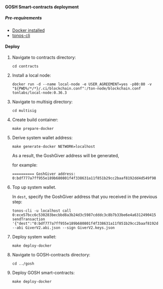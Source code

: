 #### GOSH Smart-contracts deployment

##### Pre-requirements
- [Docker installed](https://www.docker.com/get-started/)
- [tonos-cli](https://github.com/tonlabs/tonos-cli#1-installation)

#### Deploy

1. Navigate to contracts directory:
    ```
    cd contracts
    ```

2. Install a local node:
    ```
    docker run -d --name local-node -e USER_AGREEMENT=yes -p80:80 -v "${PWD%/*/*}/.ci/blockchain.conf":/ton-node/blockchain.conf tonlabs/local-node:0.36.3
    ```

3. Navigate to multisig directory:
    ```
    cd multisig
    ```

4. Create build container:
    ```
    make prepare-docker
    ```

5. Derive system wallet address:
    ```
    make generate-docker NETWORK=localhost
    ```

    As a result, the GoshGiver address will be generated,

    for example:
    ```
    ========== GoshGiver address: 0:bdf777a7ff955e189b680801f4f338631a11f851b29cc2baaf8192dd4d549f98
    ```

6. Top up system wallet.

    In `dest`, specify the GoshGiver address that you received in the previous step:

    ```
    tonos-cli -u localhost call 0:ece57bcc6c530283becbbd8a3b24d3c5987cdddc3c8b7b33be6e4a6312490415 sendTransaction '{"dest":"0:bdf777a7ff955e189b680801f4f338631a11f851b29cc2baaf8192dd4d549f98","value":50000000000000000,"bounce":false}' --abi GiverV2.abi.json --sign GiverV2.keys.json
    ```

7. Deploy system wallet:
    ```
    make deploy-docker
    ````

8. Navigate to GOSH-contracts directory:
    ```
    cd ../gosh
    ```

9. Deploy GOSH smart-contracts:
    ```
    make deploy-docker
    ```
